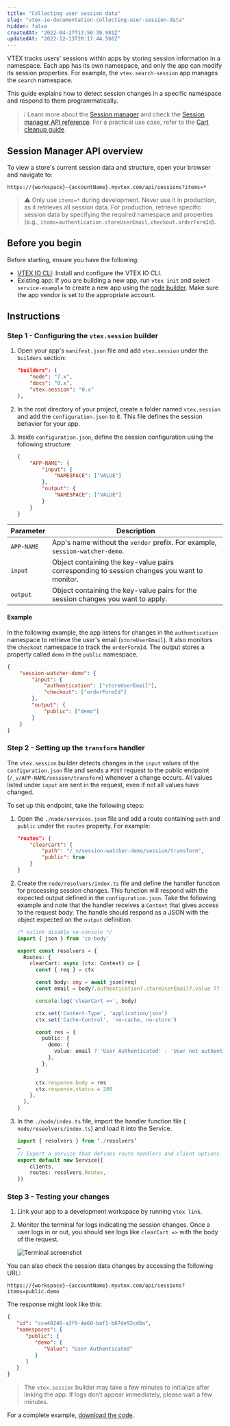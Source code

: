 ```yaml
---
title: "Collecting user session data"
slug: "vtex-io-documentation-collecting-user-session-data"
hidden: false
createdAt: "2022-04-27T13:50:39.981Z"
updatedAt: "2022-12-13T20:17:44.566Z"
---
```


VTEX tracks users' sessions within apps by storing session information in a namespace. Each app has its own namespace, and only the app can modify its session properties. For example, the `vtex.search-session` app manages the `search` namespace.

This guide explains how to detect session changes in a specific namespace and respond to them programmatically.

> ℹ️ Learn more about the [Session manager](https://help.vtex.com/tutorial/using-session-manager-to-track-browsing-sessions-in-vtex-stores--1pA0tqsD4BFnJYhQ7ORQBd) and check the [Session manager API reference](https://developers.vtex.com/docs/api-reference/session-manager-api#overview). For a practical use case, refer to the [Cart cleanup guide](https://developers.vtex.com/docs/guides/vtex-io-documentation-cleaning-cart-data-on-log-out).

## Session Manager API overview

To view a store's current session data and structure, open your browser and navigate to:

```
https://{workspace}–{accountName}.myvtex.com/api/sessions?items=*
```

> ⚠️ Only use `items=*` during development. Never use it in production, as it retrieves all session data. For production, retrieve specific session data by specifying the required namespace and properties (e.g., `items=authentication.storeUserEmail,checkout.orderFormId`).

## Before you begin

Before starting, ensure you have the following:

- [VTEX IO CLI](https://developers.vtex.com/docs/guides/vtex-io-documentation-vtex-io-cli-installation-and-command-reference): Install and configure the VTEX IO CLI.
- Existing app: If you are building a new app, run `vtex init` and select `service-example` to create a new app using the [node builder](https://developers.vtex.com/docs/guides/vtex-io-documentation-node-builder). Make sure the app vendor is set to the appropriate account.

## Instructions

### Step 1 - Configuring the `vtex.session` builder

1. Open your app's `manifest.json` file and add `vtex.session` under the `builders` section:

      ```json manifest.json
      "builders": {
          "node": "7.x",
          "docs": "0.x",
          "vtex.session": "0.x"
      },
      ```

2. In the root directory of your project, create a folder named `vtex.session` and add the `configuration.json` to it. This file defines the session behavior for your app.
3. Inside `configuration.json`, define the session configuration using the following structure:
      
      ```json configuration.json
      {
          "APP-NAME": {
              "input": {
                  "NAMESPACE": ["VALUE"]
              },
              "output": {
                  "NAMESPACE": ["VALUE"]
              }
          }
      }
      ```
      
| Parameter   | Description                                                                                      |
|-------------|--------------------------------------------------------------------------------------------------|
| `APP-NAME`  | App's name without the `vendor` prefix. For example, `session-watcher-demo`.                    |
| `input`     | Object containing the key-value pairs corresponding to session changes you want to monitor.           |
| `output`    |  Object containing the key-value pairs for the session changes you want to apply.             |

#### Example

In the following example, the app listens for changes in the `authentication` namespace to retrieve the user's email (`storeUserEmail`). It also monitors the `checkout` namespace to track the `orderFormId`. The output stores a property called `demo` in the `public` namespace.

```json
{
    "session-watcher-demo": {
        "input": {
            "authentication": ["storeUserEmail"],
            "checkout": ["orderFormId"]
        },
        "output": {
            "public": ["demo"]
        }
    }
} 
```

### Step 2 - Setting up the `transform` handler

The `vtex.session` builder detects changes in the `input` values of the `configuration.json` file and sends a `POST` request to the public endpoint (`/_v/APP-NAME/session/transform`) whenever a change occurs. All values listed under `input` are sent in the request, even if not all values have changed.

To set up this endpoint, take the following steps:

1. Open the `./node/services.json` file and add a route containing `path` and `public` under the `routes` property. For example:
      
      ```json services.json
      "routes": {
          "clearCart": {
              "path": "/_v/session-watcher-demo/session/transform",
              "public": true
          }
      }
      ```

2. Create the `node/resolvers/index.ts` file and define the handler function for processing session changes. This function will respond with the expected output defined in the `configuration.json`. Take the following example and note that the handler receives a `Context` that gives access to the request body. The handle should respond as a JSON with the object expected on the `output` definition.

      ```ts node/resolvers/index.ts mark=6,17:23,25:26
      /* eslint-disable no-console */
      import { json } from 'co-body'
      
      export const resolvers = {
        Routes: {
          clearCart: async (ctx: Context) => {
            const { req } = ctx
      
            const body: any = await json(req)
            const email = body?.authentication?.storeUserEmail?.value ?? null
      
            console.log('clearCart =>', body)
      
            ctx.set('Content-Type', 'application/json')
            ctx.set('Cache-Control', 'no-cache, no-store')
      
            const res = {
              public: {
                demo: {
                  value: email ? 'User Authenticated' : 'User not authenticated',
                },
              },
            }
      
            ctx.response.body = res
            ctx.response.status = 200
          },
        },
      }
      ```
   
4. In the `./node/index.ts` file, import the handler function file ( `node/reseolvers/index.ts`) and load it into the Service.

      ```ts node/index.ts
      import { resolvers } from ‘./resolvers’
      …
      // Export a service that defines route handlers and client options.
      export default new Service{{
          clients,
          routes: resolvers.Routes,
      })
      ```

### Step 3 - Testing your changes

1. Link your app to a development workspace by running `vtex link`.
2. Monitor the terminal for logs indicating the session changes. Once a user logs in or out, you should see logs like `clearCart =>` with the body of the request.

      ![Terminal screenshot](https://cdn.jsdelivr.net/gh/vtexdocs/dev-portal-content@main/images/vtex-io-documentation-collecting-user-session-data-2.png)

You can also check the session data changes by accessing the following URL:

```
https://{workspace}–{accountName}.myvtex.com/api/sessions?items=public.demo
```

The response might look like this:

```json
{
   "id": "cca40248-a3f9-4a60-baf1-b67de92cd8a",
   "namespaces": {
      "public": {
         "demo": {
            "Value": "User Authenticated"
         }
      }
   }
}
```

> The `vtex.session` builder may take a few minutes to initialize after linking the app. If logs don’t appear immediately, please wait a few minutes.

For a complete example, [download the code](https://drive.google.com/file/d/1ISNE6MhYz5pQEWmqjOmfpsUJ7ApBrwXw/view?usp=sharing).
